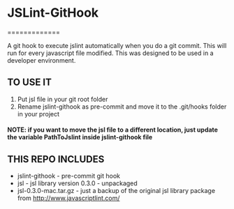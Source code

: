 # JSLint-GitHook
=============

A git hook to execute jslint automatically when you do a git commit.
This will run for every javascript file modified.
This was designed to be used in a developer environment.


## TO USE IT

1. Put jsl file in your git root folder
2. Rename jslint-githook as pre-commit and move it to the .git/hooks folder in your project

#### NOTE: if you want to move the jsl file to a different location, just update the variable PathToJslint inside jslint-githook file 


## THIS REPO INCLUDES

* jslint-githook       - pre-commit git hook
* jsl                  - jsl library version 0.3.0 - unpackaged
* jsl-0.3.0-mac.tar.gz - just a backup of the original jsl library package from http://www.javascriptlint.com/
